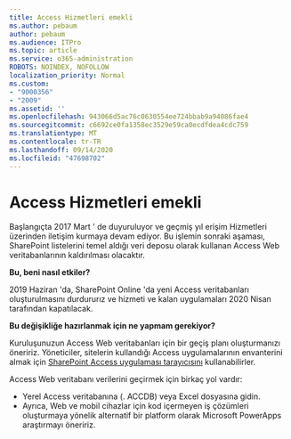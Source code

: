 ```yaml
---
title: Access Hizmetleri emekli
ms.author: pebaum
author: pebaum
ms.audience: ITPro
ms.topic: article
ms.service: o365-administration
ROBOTS: NOINDEX, NOFOLLOW
localization_priority: Normal
ms.custom:
- "9000356"
- "2009"
ms.assetid: ''
ms.openlocfilehash: 943066d5ac76c0630554ee724bbab9a94086fae4
ms.sourcegitcommit: c6692ce0fa1358ec3529e59ca0ecdfdea4cdc759
ms.translationtype: MT
ms.contentlocale: tr-TR
ms.lasthandoff: 09/14/2020
ms.locfileid: "47698702"
---
```

# <a name="access-services-retirement"></a>Access Hizmetleri emekli

Başlangıçta 2017 Mart ' de duyuruluyor ve geçmiş yıl erişim Hizmetleri üzerinden iletişim kurmaya devam ediyor. Bu işlemin sonraki aşaması, SharePoint listelerini temel aldığı veri deposu olarak kullanan Access Web veritabanlarının kaldırılması olacaktır.

**Bu, beni nasıl etkiler?**

2019 Haziran 'da, SharePoint Online 'da yeni Access veritabanları oluşturulmasını durdururız ve hizmeti ve kalan uygulamaları 2020 Nisan tarafından kapatılacak.

**Bu değişikliğe hazırlanmak için ne yapmam gerekiyor?**

Kuruluşunuzun Access Web veritabanları için bir geçiş planı oluşturmanızı öneririz. Yöneticiler, sitelerin kullandığı Access uygulamalarının envanterini almak için [SharePoint Access uygulaması tarayıcısını](https://github.com/SharePoint/PnP-Tools/tree/master/Solutions/SharePoint.AccessApp.Scanner) kullanabilirler.

Access Web veritabanı verilerini geçirmek için birkaç yol vardır:

- Yerel Access veritabanına (. ACCDB) veya Excel dosyasına gidin.
- Ayrıca, Web ve mobil cihazlar için kod içermeyen iş çözümleri oluşturmaya yönelik alternatif bir platform olarak Microsoft PowerApps araştırmayı öneririz.